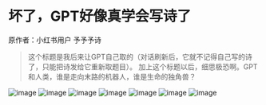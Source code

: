 # 坏了，GPT好像真学会写诗了

原作者：小红书用户 予予予诗

> 这个标题是我后来让GPT自己取的（对话刷新后，它就不记得自己写的诗了，只能把诗发给它重新取题目）。
> 加上这个标题以后，细思极恐啊。GPT和人类，谁是走向末路的机器人，谁是生命的独角兽？

![image](https://user-images.githubusercontent.com/109202065/234045655-d4c6e751-551c-4c23-a7e5-6aaa233b6bd5.png)
![image](https://user-images.githubusercontent.com/109202065/234045437-e65a5a58-8042-43d3-839b-0ee9008c102f.png)
![image](https://user-images.githubusercontent.com/109202065/234045745-bf5ebc25-1659-42d2-ad96-01cb279028f8.png)
![image](https://user-images.githubusercontent.com/109202065/234045830-020348be-bac5-42bd-a8a2-500fd9538227.png)
![image](https://user-images.githubusercontent.com/109202065/234045873-cefce691-ddaf-47e8-aa54-0e1ef056f7fb.png)
![image](https://user-images.githubusercontent.com/109202065/234045931-ae2af7fa-2679-4ce2-a251-fecbd1268ff9.png)
![image](https://user-images.githubusercontent.com/109202065/234046214-fe3ff73b-2287-4d1c-87f7-f91d31814d78.png)
